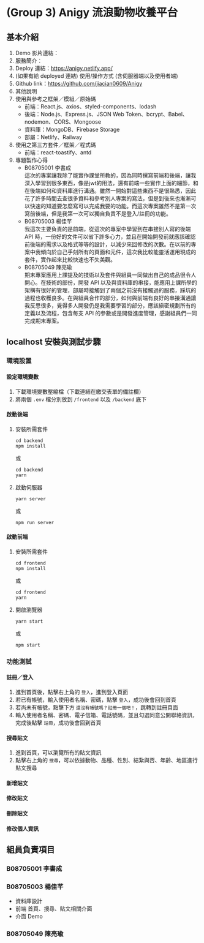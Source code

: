 # (Group 3) Anigy 流浪動物收養平台
## 基本介紹
1. Demo 影片連結：
2. 服務簡介：
3. Deploy 連結：https://anigy.netlify.app/
4. (如果有給 deployed 連結) 使用/操作方式 (含伺服器端以及使用者端)
5. Github link：https://github.com/jiacian0609/Anigy
6. 其他說明
7. 使用與參考之框架／模組／原始碼
	- 前端：React.js、axios、styled-components、lodash
	- 後端：Node.js、Express.js、JSON Web Token、bcrypt、Babel、nodemon、CORS、Mongoose
	- 資料庫：MongoDB、Firebase Storage
	- 部屬：Netlify、Railway
8. 使用之第三方套件／框架／程式碼
	- 前端：react-toastify、antd
9. 專題製作心得
	- B08705001 李書成 \
	這次的專案讓我除了能實作課堂所教的，因為同時撰寫前端和後端，讓我深入學習到很多東西，像是jwt的用法，還有前端一些實作上面的細節，和在後端如何和資料庫進行溝通。雖然一開始對這些東西不是很熟悉，因此花了許多時間去查很多資料和參考別人專案的寫法，但是到後來也漸漸可以快速的知道要怎麼寫可以完成我要的功能。而這次專案雖然不是第一次寫前後端，但是我第一次可以獨自負責不是登入/註冊的功能。
	- B08705003 楊佳芊 \
	我這次主要負責的是前端，從這次的專案中學習到在串接別人寫的後端 API 時，一份好的文件可以省下許多心力，並且在開始開發前就應該確認前後端的需求以及格式等等的設計，以減少來回修改的次數。在以前的專案中我傾向於自己手刻所有的頁面和元件，這次我比較能靈活運用現成的套件，實作起來比較快速也不失美觀。
	- B08705049 陳亮瑜 \
	期末專案應用上課提及的技術以及套件與組員一同做出自己的成品很令人開心。在技術的部份，開發 API 以及與資料庫的串接，能應用上課所學的架構有很好的管理，部屬時接觸到了兩個之前沒有接觸過的服務，踩坑的過程也收穫良多。在與組員合作的部分，如何與前端有良好的串接溝通讓我反思很多，覺得多人開發仍是我需要學習的部分，應該縝密規劃所有的定義以及流程，包含每支 API 的參數或是開發進度管理，感謝組員們一同完成期末專案。

## localhost 安裝與測試步驟
### 環境設置
#### 設定環境變數
1. 下載環境變數壓縮檔（下載連結在繳交表單的備註欄）
2. 將兩個 `.env` 檔分別放到 `/frontend` 以及 `/backend` 底下
#### 啟動後端
1. 安裝所需套件
	```
	cd backend
	npm install
	```
	或
	```
	cd backend
	yarn
	```
2. 啟動伺服器
	```
	yarn server
	```
	或
	```
	npm run server
	```
#### 啟動前端
1. 安裝所需套件
	```
	cd frontend
	npm install
	```
	或
	```
	cd frontend
	yarn
	```
2. 開啟瀏覽器
	```
	yarn start
	```
	或
	```
	npm start
	```
### 功能測試
#### 註冊／登入
1. 進到首頁後，點擊右上角的 `登入`，進到登入頁面
2. 若已有帳號，輸入使用者名稱、密碼，點擊 `登入`，成功後會回到首頁
3. 若尚未有帳號，點擊下方 `還沒有帳號嗎？註冊一個吧！`，跳轉到註冊頁面
4. 輸入使用者名稱、密碼、電子信箱、電話號碼，並且勾選同意公開聯絡資訊，完成後點擊 `註冊`，成功後會回到首頁
#### 搜尋貼文
1. 進到首頁，可以瀏覽所有的貼文資訊
2. 點擊右上角的 `搜尋`，可以依據動物、品種、性別、結紮與否、年齡、地區進行貼文搜尋
#### 新增貼文
#### 修改貼文
#### 刪除貼文
#### 修改個人資訊

## 組員負責項目
### B08705001 李書成
### B08705003 楊佳芊
* 資料庫設計
* 前端 首頁、搜尋、貼文相關介面
* 介面 Demo 
### B08705049 陳亮瑜
